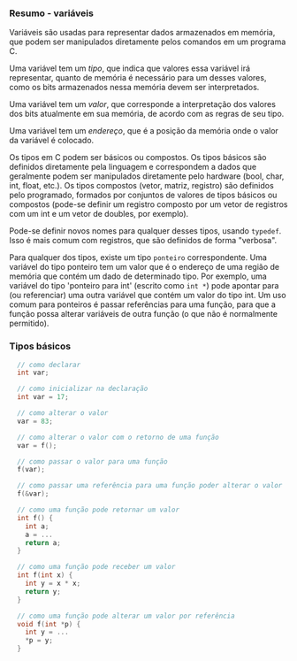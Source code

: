 ### Resumo - variáveis

Variáveis são usadas para representar dados armazenados em memória, que podem ser manipulados diretamente pelos comandos em um programa C.

Uma variável tem um *tipo*, que indica que valores essa variável irá representar, quanto de memória é necessário para um desses valores, como os bits armazenados nessa memória devem ser interpretados.

Uma variável tem um *valor*, que corresponde a interpretação dos valores dos bits atualmente em sua memória, de acordo com as regras de seu tipo.

Uma variável tem um *endereço*, que é a posição da memória onde o valor da variável é colocado.

Os tipos em C podem ser básicos ou compostos.
Os tipos básicos são definidos diretamente pela linguagem e correspondem a dados que geralmente podem ser manipulados diretamente pelo hardware (bool, char, int, float, etc.).
Os tipos compostos (vetor, matriz, registro) são definidos pelo programado, formados por conjuntos de valores de tipos básicos ou compostos (pode-se definir um registro composto por um vetor de registros com um int e um vetor de doubles, por exemplo).

Pode-se definir novos nomes para qualquer desses tipos, usando `typedef`. Isso é mais comum com registros, que são definidos de forma "verbosa".

Para qualquer dos tipos, existe um tipo `ponteiro` correspondente. Uma variável do tipo ponteiro tem um valor que é o endereço de uma região de memória que contém um dado de determinado tipo. Por exemplo, uma variável do tipo 'ponteiro para int' (escrito como `int *`) pode apontar para (ou referenciar) uma outra variável que contém um valor do tipo int.
Um uso comum para ponteiros é passar referências para uma função, para que a função possa alterar variáveis de outra função (o que não é normalmente permitido).

### Tipos básicos

```c
  // como declarar
  int var;

  // como inicializar na declaração
  int var = 17;

  // como alterar o valor
  var = 83;

  // como alterar o valor com o retorno de uma função
  var = f();

  // como passar o valor para uma função
  f(var);

  // como passar uma referência para uma função poder alterar o valor
  f(&var);

  // como uma função pode retornar um valor
  int f() {
    int a;
    a = ...
    return a;
  }

  // como uma função pode receber um valor
  int f(int x) {
    int y = x * x;
    return y;
  }

  // como uma função pode alterar um valor por referência
  void f(int *p) {
    int y = ...
    *p = y;
  }
  
```
